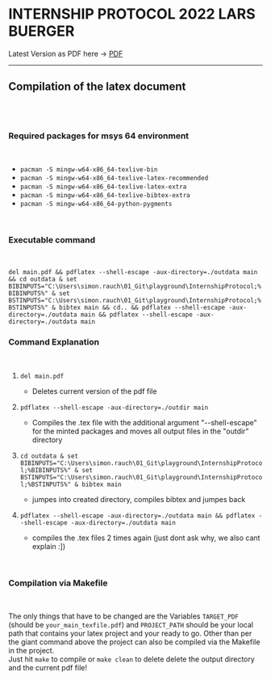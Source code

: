 # INTERNSHIP PROTOCOL 2022 LARS BUERGER #

Latest Version as PDF here -> [PDF](https://bitbucket.hyperstone.de/projects/PG/repos/lars-buerger-playground/browse/InternshipProtocol/main.pdf)

---

## Compilation of the latex document ##

<br>
<br>

### Required packages for msys 64 environment ###
<br>

  - `pacman -S mingw-w64-x86_64-texlive-bin`
  - `pacman -S mingw-w64-x86_64-texlive-latex-recommended `
  - `pacman -S mingw-w64-x86_64-texlive-latex-extra `
  - `pacman -S mingw-w64-x86_64-texlive-bibtex-extra `
  - `pacman -S mingw-w64-x86_64-python-pygments `

<br>

### Executable command ###

<br>

 `del main.pdf && pdflatex --shell-escape -aux-directory=./outdata main && cd outdata & set BIBINPUTS="C:\Users\simon.rauch\01_Git\playground\InternshipProtocol;%BIBINPUTS%" & set BSTINPUTS="C:\Users\simon.rauch\01_Git\playground\InternshipProtocol;%BSTINPUTS%" & bibtex main && cd.. && pdflatex --shell-escape -aux-directory=./outdata main && pdflatex --shell-escape -aux-directory=./outdata main`


### Command Explanation ###

<br>

1. `del main.pdf`
    * Deletes current version of the pdf file

2. `pdflatex --shell-escape -aux-directory=./outdir main`
    * Compiles the .tex file with the additional argument "--shell-escape" for the minted packages and moves all output files in the "outdir" directory

3. `cd outdata & set BIBINPUTS="C:\Users\simon.rauch\01_Git\playground\InternshipProtocol;%BIBINPUTS%" & set BSTINPUTS="C:\Users\simon.rauch\01_Git\playground\InternshipProtocol;%BSTINPUTS%" & bibtex main`
    * jumpes into created directory, compiles bibtex and jumpes back

4. `pdflatex --shell-escape -aux-directory=./outdata main && pdflatex --shell-escape -aux-directory=./outdata main`
    * compiles the .tex files 2 times again (just dont ask why, we also cant explain :])

<br>

### Compilation via Makefile ###

<br>

The only things that have to be changed are the Variables `TARGET_PDF` (should be `your_main_texfile.pdf`)
 and `PROJECT_PATH` should be your local path that contains your latex project and your ready to go.
Other than per the giant command above the project can also be compiled via the Makefile in the project. <br>
Just hit `make` to compile or `make clean` to delete delete the output directory and the current pdf file!


